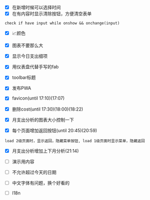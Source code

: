 - [X] 在新增时候可以选择时间
- [X] 在有内容时显示清除按钮，方便清空表单
```
check if have input while onshow && onchange(input)
```
- [X] 📈颜色
- [X] 图表不要那么大
- [X] 显示今日支出细项
- [X] 用仪表盘代替手写的fab
- [X] toolbar标题
- [X] 发布PWA

- [X] favicon(until 17:10)(17:07)
- [X] 删除cost(until 17:30)(18:00)(18:22)
- [X] 月支出分析的图表大小控制一下
- [X] 每个页面增加返回按钮(until 20:45)(20:59)
```
load 2级页面时，显示返回，隐藏菜单按钮, load 1级页面时显示菜单，隐藏返回
```
- [X] 月支出分析增加上下月分析(21:14)

- [ ] 演示用内容
- [ ] 不允许超过今天的日期
- [ ] 中文字体有问题，换个好看的
- [ ] l18n